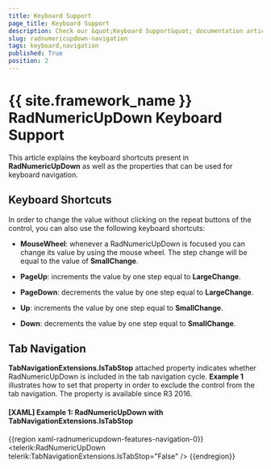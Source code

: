 ```yaml
---
title: Keyboard Support
page_title: Keyboard Support
description: Check our &quot;Keyboard Support&quot; documentation article for the RadNumericUpDown {{ site.framework_name }} control.
slug: radnumericupdown-navigation
tags: keyboard,navigation
published: True
position: 2
---
```


# {{ site.framework_name }} RadNumericUpDown Keyboard Support

This article explains the keyboard shortcuts present in __RadNumericUpDown__ as well as the properties that can be used for keyboard navigation.

## Keyboard Shortcuts

In order to change the value without clicking on the repeat buttons of the control, you can also use the following keyboard shortcuts:

* __MouseWheel__: whenever a RadNumericUpDown is focused you can change its value by using the mouse wheel. The step change will be equal to the value of __SmallChange__.

* __PageUp__: increments the value by one step equal to __LargeChange__.

* __PageDown__: decrements the value by one step equal to __LargeChange__.

* __Up__: increments the value by one step equal to __SmallChange__.

* __Down__: decrements the value by one step equal to __SmallChange__.

## Tab Navigation

__TabNavigationExtensions.IsTabStop__ attached property indicates whether RadNumericUpDown is included in the tab navigation cycle. __Example 1__ illustrates how to set that property in order to exclude the control from the tab navigation. The property is available since R3 2016.

#### __[XAML] Example 1: RadNumericUpDown with TabNavigationExtensions.IsTabStop__

{{region xaml-radnumericupdown-features-navigation-0}}
	<telerik:RadNumericUpDown telerik:TabNavigationExtensions.IsTabStop="False" />
{{endregion}}
